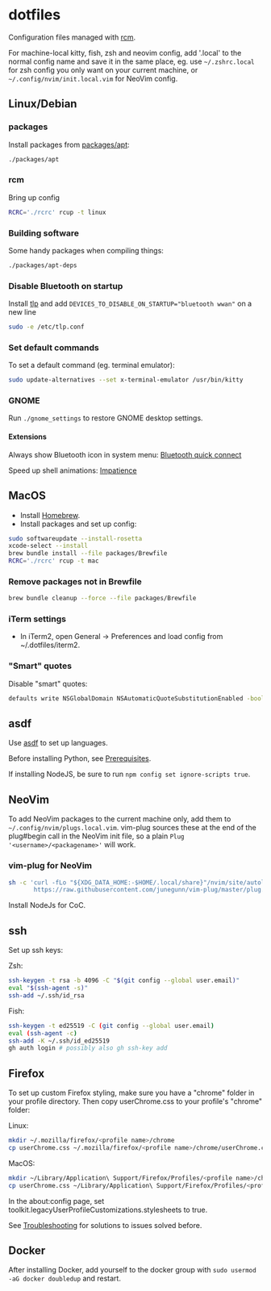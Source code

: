 # dotfiles

Configuration files managed with [rcm](https://github.com/thoughtbot/rcm).

For machine-local kitty, fish, zsh and neovim config, add '.local' to the
normal config name and save it in the same place, eg. use `~/.zshrc.local` for
zsh config you only want on your current machine, or
`~/.config/nvim/init.local.vim` for NeoVim config.

## Linux/Debian

<!-- TODO: try out https://github.com/rbreaves/kinto -->
<!-- TODO: use treesitter for all syntax highlighting -->

### packages

Install packages from [packages/apt](packages/apt):

```sh
./packages/apt
```

### rcm

Bring up config

```sh
RCRC='./rcrc' rcup -t linux
```

### Building software

Some handy packages when compiling things:

```sh
./packages/apt-deps
```

### Disable Bluetooth on startup

Install [tlp](https://linrunner.de/tlp) and add `DEVICES_TO_DISABLE_ON_STARTUP="bluetooth wwan"` on a new line

```sh
sudo -e /etc/tlp.conf
```

### Set default commands

To set a default command (eg. terminal emulator):

```sh
sudo update-alternatives --set x-terminal-emulator /usr/bin/kitty
```

### GNOME

Run `./gnome_settings` to restore GNOME desktop settings.

#### Extensions

Always show Bluetooth icon in system menu:
[Bluetooth quick connect](https://extensions.gnome.org/extension/1401/bluetooth-quick-connect/)

Speed up shell animations:
[Impatience](https://extensions.gnome.org/extension/277/impatience/)

## MacOS

- Install [Homebrew](https://brew.sh/).
- Install packages and set up config:

```sh
sudo softwareupdate --install-rosetta
xcode-select --install
brew bundle install --file packages/Brewfile
RCRC='./rcrc' rcup -t mac
```

### Remove packages not in Brewfile

```sh
brew bundle cleanup --force --file packages/Brewfile
```

### iTerm settings

- In iTerm2, open General -> Preferences and load config from
  ~/.dotfiles/iterm2.

### "Smart" quotes

Disable "smart" quotes:

```sh
defaults write NSGlobalDomain NSAutomaticQuoteSubstitutionEnabled -bool false
```

## asdf

Use [asdf](https://asdf-vm.com) to set up languages.

Before installing Python, see
[Prerequisites](https://github.com/pyenv/pyenv/wiki/Common-build-problems#prerequisites).

If installing NodeJS, be sure to run `npm config set ignore-scripts true`.

## NeoVim

To add NeoVim packages to the current machine only, add them to
`~/.config/nvim/plugs.local.vim`. vim-plug sources these at the end of the
plug#begin call in the NeoVim init file, so a plain
`Plug '<username>/<packagename>'` will work.

### vim-plug for NeoVim

```sh
sh -c 'curl -fLo "${XDG_DATA_HOME:-$HOME/.local/share}"/nvim/site/autoload/plug.vim --create-dirs \
       https://raw.githubusercontent.com/junegunn/vim-plug/master/plug.vim'
```

Install NodeJs for CoC.

## ssh

Set up ssh keys:

Zsh:

```sh
ssh-keygen -t rsa -b 4096 -C "$(git config --global user.email)"
eval "$(ssh-agent -s)"
ssh-add ~/.ssh/id_rsa
```

Fish:

```sh
ssh-keygen -t ed25519 -C (git config --global user.email)
eval (ssh-agent -c)
ssh-add -K ~/.ssh/id_ed25519
gh auth login # possibly also gh ssh-key add
```

## Firefox

To set up custom Firefox styling, make sure you have a "chrome" folder in your
profile directory. Then copy userChrome.css to your profile's "chrome" folder:

Linux:

```sh
mkdir ~/.mozilla/firefox/<profile name>/chrome
cp userChrome.css ~/.mozilla/firefox/<profile name>/chrome/userChrome.css
```

MacOS:

```sh
mkdir ~/Library/Application\ Support/Firefox/Profiles/<profile name>/chrome
cp userChrome.css ~/Library/Application\ Support/Firefox/Profiles/<profile name>/chrome/userChrome.css
```

In the about:config page, set
toolkit.legacyUserProfileCustomizations.stylesheets to true.

See [Troubleshooting](Troubleshooting.md) for solutions to issues solved before.

## Docker

After installing Docker, add yourself to the docker group with
`sudo usermod -aG docker doubledup` and restart.
